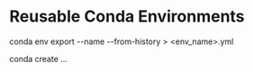 # Reusable Conda Environments
conda env export --name <env-name> --from-history > <env_name>.yml

conda create ...